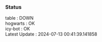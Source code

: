 ### Status


table : DOWN  
hogwarts : OK  
icy-bot : OK  
Latest Update : 2024-07-13 00:41:39.141858
